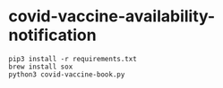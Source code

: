 # covid-vaccine-availability-notification


```
pip3 install -r requirements.txt
brew install sox
python3 covid-vaccine-book.py
```

